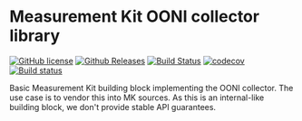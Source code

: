 # Measurement Kit OONI collector library

[![GitHub license](https://img.shields.io/github/license/measurement-kit/mkcollector.svg)](https://raw.githubusercontent.com/measurement-kit/mkcollector/master/LICENSE) [![Github Releases](https://img.shields.io/github/release/measurement-kit/mkcollector.svg)](https://github.com/measurement-kit/mkcollector/releases) [![Build Status](https://img.shields.io/travis/measurement-kit/mkcollector/master.svg?label=travis)](https://travis-ci.org/measurement-kit/mkcollector) [![codecov](https://codecov.io/gh/measurement-kit/mkcollector/branch/master/graph/badge.svg)](https://codecov.io/gh/measurement-kit/mkcollector) [![Build status](https://img.shields.io/appveyor/ci/bassosimone/mkcollector/master.svg?label=appveyor)](https://ci.appveyor.com/project/bassosimone/mkcollector/branch/master)

Basic Measurement Kit building block implementing the OONI collector. The
use case is to vendor this into MK sources. As this is an internal-like
building block, we don't provide stable API guarantees.
